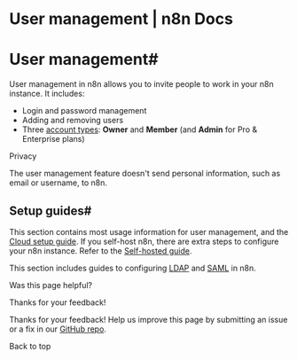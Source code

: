 # User management | n8n Docs

[ ](https://github.com/n8n-io/n8n-docs/edit/main/docs/user-management/index.md "Edit this page")

# User management#

User management in n8n allows you to invite people to work in your n8n instance. It includes:

  * Login and password management
  * Adding and removing users
  * Three [account types](account-types/): **Owner** and **Member** (and **Admin** for Pro & Enterprise plans)

Privacy

The user management feature doesn't send personal information, such as email or username, to n8n.

## Setup guides#

This section contains most usage information for user management, and the [Cloud setup guide](cloud-setup/). If you self-host n8n, there are extra steps to configure your n8n instance. Refer to the [Self-hosted guide](../hosting/configuration/user-management-self-hosted/).

This section includes guides to configuring [LDAP](ldap/) and [SAML](saml/) in n8n.

Was this page helpful? 

Thanks for your feedback! 

Thanks for your feedback! Help us improve this page by submitting an issue or a fix in our [GitHub repo](https://github.com/n8n-io/n8n-docs). 

Back to top